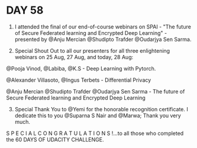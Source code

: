 

DAY 58
======

1. I attended the final of our end-of-course webinars on SPAI - "The future of Secure Federated learning and Encrypted Deep Learning" -  presented by @Anju Mercian @Shudipto Trafder @Oudarjya Sen Sarma.


2. Special Shout Out to all our presenters for all three enlightening webinars on 25 Aug, 27 Aug, and today, 28 Aug:

@Pooja Vinod, @Labiba, @K.S - Deep Learning with Pytorch.

@Alexander Villasoto, @Ingus Terbets - Differential Privacy

@Anju Mercian @Shudipto Trafder @Oudarjya Sen Sarma - The future of Secure Federated learning and Encrypted Deep Learning


3. Special Thank You to @Yemi for the honorable recognition certificate. I dedicate this to you @Suparna S Nair and @Marwa; Thank you very much.


S P E C I A L  C O N G R A T U L A T I O N S !...to all those who completed the 60 DAYS OF UDACITY CHALLENGE.

